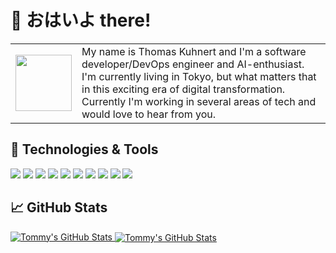 # 👋 おはいよ there! 
<!-- <a href="https://tmy.io">
    <img src="https://tmy.io/assets/plant-34ed4122e6a46c0f9dd913ce4e1f20b23211954984d29b3dfa94c461ba929264.svg" width="90px" height="90px" />
</a> -->

<table>
    <tr>
        <td style="width: 90px">
            <img src="https://avatars.githubusercontent.com/u/6317641?v=4" width="90px" height="90px" />
        </td>
        <td>
            My name is Thomas Kuhnert and I'm a software developer/DevOps engineer and AI-enthusiast. 
            <br/>
            I'm currently living in Tokyo, but what matters that in this exciting era of digital transformation. 
            <br/>
            Currently I'm working in several areas of tech and would love to hear from you.
        </td>
    </tr>
</table>


## 🔧 Technologies & Tools
![](https://img.shields.io/badge/OS-Mac_OSX-informational?style=flat&logo=linux&logoColor=white&color=2bbc8a)
![](https://img.shields.io/badge/Editor-VScode-blue.svg?logo=visual-studio-code&logoColor=white&color=2bbc8a)
![](https://img.shields.io/badge/Code-Python-informational?style=flat&logo=python&logoColor=white&color=2bbc8a)
![](https://img.shields.io/badge/Code-JavaScript-informational?style=flat&logo=javascript&logoColor=white&color=2bbc8a)
![](https://img.shields.io/badge/Code-TypeScript-informational?style=flat&logo=typescript&logoColor=white&color=2bbc8a)
![](https://img.shields.io/badge/Shell-Bash-informational?style=flat&logo=gnu-bash&logoColor=white&color=2bbc8a)
![](https://img.shields.io/badge/Tools-PostgreSQL-informational?style=flat&logo=postgresql&logoColor=white&color=2bbc8a)
![](https://img.shields.io/badge/Tools-Docker-informational?style=flat&logo=docker&logoColor=white&color=2bbc8a)
![](https://img.shields.io/badge/Tools-Kubernetes-informational?style=flat&logo=kubernetes&logoColor=white&color=2bbc8a)
![](https://img.shields.io/badge/Cloud-Digital_Ocean-informational?style=flat&logo=digitalocean&logoColor=white&color=2bbc8a)

## &#x1f4c8; GitHub Stats

<a href="https://github.com/spielhoelle/spielhoelle">
  <img align="top" src="https://github-readme-stats.vercel.app/api/top-langs/?username=spielhoelle&layout=compact&theme=dark&hide=javascript,ruby,scss,sass,css,html,haml&title_color=ffffff&text_color=c9cacc&icon_color=2bbc8a&bg_color=1d1f21&langs_count=6&exclude_repo=amnesty,sahara-wordpress,bvm,machine_owner,signal_server_to_server_tracking,d-door,spirulina,collectai,marcell-santos,bridging,luca,clubstiftung"  alt="Tommy's GitHub Stats"/>
</a><a href="https://github.com/spielhoelle/spielhoelle">
  <img align="center" src="https://github-readme-stats.vercel.app/api?username=spielhoelle&show_icons=true&count_private=true&theme=dracula&layout=compact" alt="Tommy's GitHub Stats" />
</a>

<!-- links to social media icons -->

<!-- icons with padding -->

[1.1]: http://i.imgur.com/tXSoThF.png (twitter icon with padding)
[2.1]: http://i.imgur.com/0o48UoR.png (github icon with padding)

<!-- icons without padding -->

[1.2]: http://i.imgur.com/wWzX9uB.png (twitter icon without padding)
[2.2]: http://i.imgur.com/9I6NRUm.png (github icon without padding)
[3.2]: https://raw.githubusercontent.com/spielhoelle/spielhoelle/master/linkedin-3-16.png (LinkedIn icon without padding)


<!-- links to your social media accounts -->

[1]: https://twitter.com/spielhoelle
[2]: https://github.com/spielhoelle/
[3]: https://www.linkedin.com/in/tfkuhnert/


<!-- Resources -->
<!-- Icons: https://simpleicons.org/ -->
<!-- GitHub Stats: https://github.com/anuraghazra/github-readme-stats -->
<!-- Emojis: https://emojipedia.org/emoji/ -->
<!-- HTML Emojis: https://www.fileformat.info/index.htm -->
<!-- Shields: https://shields.io/ -->
<!-- Awesome GitHub Profile README: https://github.com/abhisheknaiidu/awesome-github-profile-readme -->
